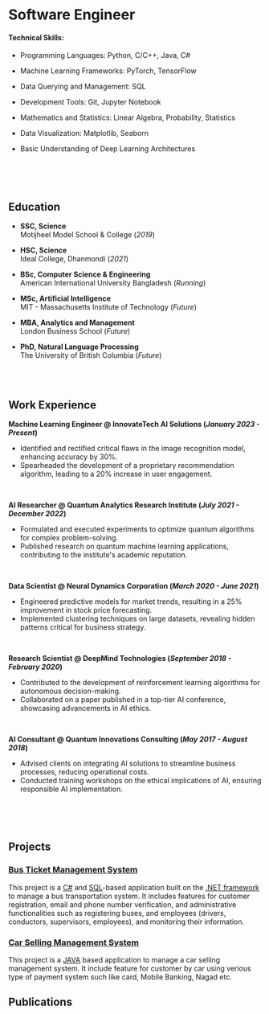# Software Engineer

#### Technical Skills:
- Programming Languages: Python, C/C++, Java, C#
- Machine Learning Frameworks: PyTorch, TensorFlow
- Data Querying and Management: SQL
- Development Tools: Git, Jupyter Notebook
- Mathematics and Statistics: Linear Algebra, Probability, Statistics
- Data Visualization: Matplotlib, Seaborn
- Basic Understanding of Deep Learning Architectures

  <br>
  <br>
  <br>
  
## Education
- **SSC, Science**  
  Motijheel Model School & College (_2019_)

- **HSC, Science**  
  Ideal College, Dhanmondi (_2021_)

- **BSc, Computer Science & Engineering**  
  American International University Bangladesh (_Running_)

- **MSc, Artificial Intelligence**  
  MIT - Massachusetts Institute of Technology (_Future_)

- **MBA, Analytics and Management**  
  London Business School (_Future_)

- **PhD, Natural Language Processing**  
  The University of British Columbia (_Future_)


<br>
<br>

## Work Experience
**Machine Learning Engineer @ InnovateTech AI Solutions (_January 2023 - Present_)**
- Identified and rectified critical flaws in the image recognition model, enhancing accuracy by 30%.
- Spearheaded the development of a proprietary recommendation algorithm, leading to a 20% increase in user engagement.

<br>

**AI Researcher @ Quantum Analytics Research Institute (_July 2021 - December 2022_)**
- Formulated and executed experiments to optimize quantum algorithms for complex problem-solving.
- Published research on quantum machine learning applications, contributing to the institute's academic reputation.

<br>

**Data Scientist @ Neural Dynamics Corporation (_March 2020 - June 2021_)**
- Engineered predictive models for market trends, resulting in a 25% improvement in stock price forecasting.
- Implemented clustering techniques on large datasets, revealing hidden patterns critical for business strategy.

<br>

**Research Scientist @ DeepMind Technologies (_September 2018 - February 2020_)**
- Contributed to the development of reinforcement learning algorithms for autonomous decision-making.
- Collaborated on a paper published in a top-tier AI conference, showcasing advancements in AI ethics.

<br>

**AI Consultant @ Quantum Innovations Consulting (_May 2017 - August 2018_)**
- Advised clients on integrating AI solutions to streamline business processes, reducing operational costs.
- Conducted training workshops on the ethical implications of AI, ensuring responsible AI implementation.

<br>
<br>
<br>

## Projects
### [Bus Ticket Management System](https://github.com/Basharul2002/VOVO)
This project is a [C#](https://en.wikipedia.org/wiki/C_Sharp_(programming_language)) and [SQL](https://en.wikipedia.org/wiki/SQL)-based application built on the [.NET framework](https://en.wikipedia.org/wiki/.NET_Framework) to manage a bus transportation system. It includes features for customer registration, email and phone number verification, and administrative functionalities such as registering buses, and employees (drivers, conductors, supervisors, employees), and monitoring their information.


### [Car Selling Management System](https://github.com/Basharul2002/Prestige-Motor-Sales)
This project is a [JAVA](https://en.wikipedia.org/wiki/Java_(programming_language)) based application to manage a car selling management system. It include feature for customer by car using verious type of payment system such like card, Mobile Banking, Nagad etc.

## Publications
